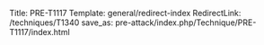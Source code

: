 Title: PRE-T1117
Template: general/redirect-index
RedirectLink: /techniques/T1340
save_as: pre-attack/index.php/Technique/PRE-T1117/index.html